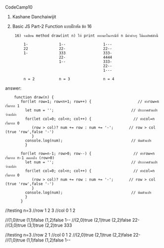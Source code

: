 CodeCamp10  
1. Kashane Danchaiwijit  
2. Basic JS Part-2 Function แบบฝึกหัด  ข้อ 16

        16) จงเขียน method draw(int n) ให้ print ออกมาในกรณีที่ n มีค่าต่างๆ ได้ผลลัพธ์ดังนี้

            1-              1--                 1---
            22              22-                 22--
            1-              333                 333-
                            22-                 4444
                            1--                 333-
                                                22--
                                                1---
            
            n = 2           n = 3               n = 4

answer:
   
        function draw(n) {
           for(let row=1; row<n+1; row++) {                     // ทำrow=n เริ่มจาก 1
             let num = '';                                   // ประกาศตัวแปรว่างเปล่า
             for(let col=0; col<n; col++) {                   // ทำcol=n เริ่มจาก 0
                (row > col)? num += row : num += '-';       // row > col (true 'row',false '-')
                }
             console.log(num);                               // พิมตัวแปร
             }

           for(let row=n-1; row>0; row--) {                   // ทำrow=n เริ่มจาก n-1 ลดลงถึง (row>0)
             let num = '';                                   // ประกาศตัวแปรว่างเปล่า
             for(let col=0; col<n; col++) {                   // ทำcol=n เริ่มจาก 0
                (row > col)? num += row : num += '-';       // row > col (true 'row',false '-')
                }
             console.log(num);                               // พิมตัวแปร
             }
           }

//testing n=3
//row 1 2 3 
//col 0 1 2

//(1,0)true (1,1)false (1,2)false    1--
//(2,0)true (2,1)true (2,2)false     22-
//(3,0)true (3,1)true (2,2)true      333

//testing n=3
//row 2 1
//col 0 1 2
//(2,0)true (2,1)true (2,2)false     22-
//(1,0)true (1,1)false (1,2)false    1--

